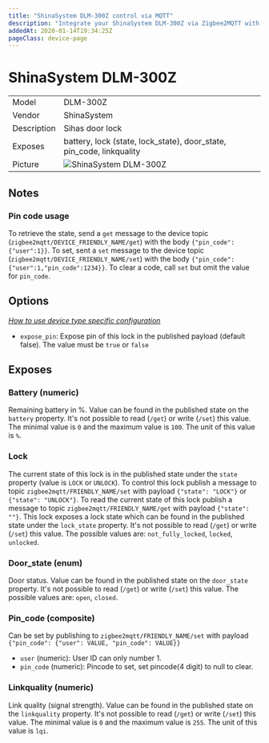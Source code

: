 ```yaml
---
title: "ShinaSystem DLM-300Z control via MQTT"
description: "Integrate your ShinaSystem DLM-300Z via Zigbee2MQTT with whatever smart home infrastructure you are using without the vendor's bridge or gateway."
addedAt: 2020-01-14T19:34:25Z
pageClass: device-page
---
```


<!-- !!!! -->
<!-- ATTENTION: This file is auto-generated through docgen! -->
<!-- You can only edit the "Notes"-Section between the two comment lines "Notes BEGIN" and "Notes END". -->
<!-- Do not use h1 or h2 heading within "## Notes"-Section. -->
<!-- !!!! -->

# ShinaSystem DLM-300Z

|     |     |
|-----|-----|
| Model | DLM-300Z  |
| Vendor  | ShinaSystem  |
| Description | Sihas door lock |
| Exposes | battery, lock (state, lock_state), door_state, pin_code, linkquality |
| Picture | ![ShinaSystem DLM-300Z](https://www.zigbee2mqtt.io/images/devices/DLM-300Z.jpg) |


<!-- Notes BEGIN: You can edit here. Add "## Notes" headline if not already present. -->
## Notes


### Pin code usage
To retrieve the state, send a `get` message to the device topic (`zigbee2mqtt/DEVICE_FRIENDLY_NAME/get`) with the body `{"pin_code":{"user":1}}`. To set, sent a `set` message to the device topic (`zigbee2mqtt/DEVICE_FRIENDLY_NAME/set`) with the body `{"pin_code":{"user":1,"pin_code":1234}}`. To clear a code, call `set` but omit the value for `pin_code`.
<!-- Notes END: Do not edit below this line -->


## Options
*[How to use device type specific configuration](../zigbee2mqtt.io/docs/guide/configuration/devices-groups.md#specific-device-options)*

* `expose_pin`: Expose pin of this lock in the published payload (default false). The value must be `true` or `false`


## Exposes

### Battery (numeric)
Remaining battery in %.
Value can be found in the published state on the `battery` property.
It's not possible to read (`/get`) or write (`/set`) this value.
The minimal value is `0` and the maximum value is `100`.
The unit of this value is `%`.

### Lock 
The current state of this lock is in the published state under the `state` property (value is `LOCK` or `UNLOCK`).
To control this lock publish a message to topic `zigbee2mqtt/FRIENDLY_NAME/set` with payload `{"state": "LOCK"}` or `{"state": "UNLOCK"}`.
To read the current state of this lock publish a message to topic `zigbee2mqtt/FRIENDLY_NAME/get` with payload `{"state": ""}`.
This lock exposes a lock state which can be found in the published state under the `lock_state` property. It's not possible to read (`/get`) or write (`/set`) this value. The possible values are: `not_fully_locked`, `locked`, `unlocked`.

### Door_state (enum)
Door status.
Value can be found in the published state on the `door_state` property.
It's not possible to read (`/get`) or write (`/set`) this value.
The possible values are: `open`, `closed`.

### Pin_code (composite)
Can be set by publishing to `zigbee2mqtt/FRIENDLY_NAME/set` with payload `{"pin_code": {"user": VALUE, "pin_code": VALUE}}`
- `user` (numeric): User ID can only number 1. 
- `pin_code` (numeric): Pincode to set, set pincode(4 digit) to null to clear. 

### Linkquality (numeric)
Link quality (signal strength).
Value can be found in the published state on the `linkquality` property.
It's not possible to read (`/get`) or write (`/set`) this value.
The minimal value is `0` and the maximum value is `255`.
The unit of this value is `lqi`.

